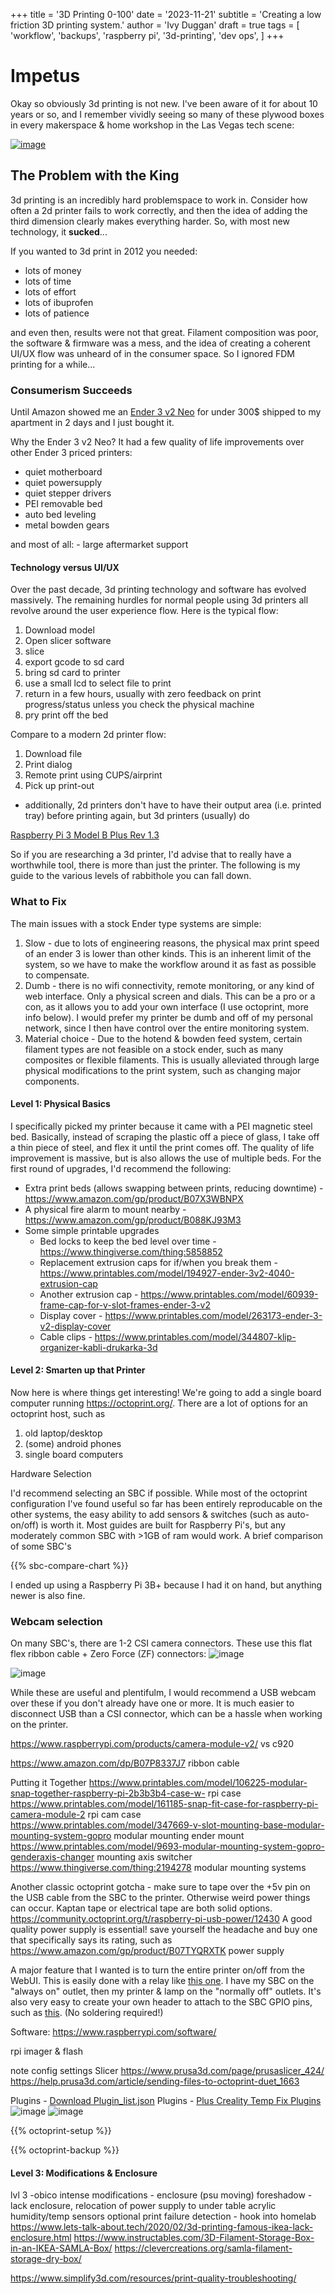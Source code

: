 +++
title = '3D Printing 0-100'
date = '2023-11-21'
subtitle = 'Creating a low friction 3D printing system.'
author = 'Ivy Duggan'
draft = true
tags = [
  'workflow',
  'backups',
  'raspberry pi',
  '3d-printing',
  'dev ops',
]
+++

# Impetus

Okay so obviously 3d printing is not new. I've been aware of it for about 10 years or so, and I remember vividly seeing so many of these plywood boxes in every makerspace & home workshop in the Las Vegas tech scene:

<a href='https://www.cnet.com/reviews/makerbot-replicator-review/'>

  ![image](images/makerbot-plywood.webp "Your grandpa's 3d printer. Kiss the ring.")
  
</a>

## The Problem with the King

3d printing is an incredibly hard problemspace to work in. Consider how often a 2d printer fails to work correctly, and then the idea of adding the third dimension clearly makes everything harder. So, with most new technology, it **sucked**...

If you wanted to 3d print in 2012 you needed:

- lots of money
- lots of time
- lots of effort
- lots of ibuprofen
- lots of patience

and even then, results were not that great. Filament composition was poor, the software & firmware was a mess, and the idea of creating a coherent UI/UX flow was unheard of in the consumer space. So I ignored FDM printing for a while...

### Consumerism Succeeds

Until Amazon showed me an [Ender 3 v2 Neo](https://store.creality.com/products/ender-3-v2-neo-3d-printer) for under 300$ shipped to my apartment in 2 days and I just bought it.

Why the Ender 3 v2 Neo? It had a few quality of life improvements over other Ender 3 priced printers:

- quiet motherboard
- quiet powersupply
- quiet stepper drivers
- PEI removable bed
- auto bed leveling
- metal bowden gears

and most of all: - large aftermarket support

#### Technology versus UI/UX

Over the past decade, 3d printing technology and software has evolved massively. The remaining hurdles for normal people using 3d printers all revolve around the user experience flow. Here is the typical flow:

1. Download model
1. Open slicer software
1. slice
1. export gcode to sd card
1. bring sd card to printer
1. use a small lcd to select file to print
1. return in a few hours, usually with zero feedback on print progress/status unless you check the physical machine
1. pry print off the bed

Compare to a modern 2d printer flow:

1. Download file
1. Print dialog
1. Remote print using CUPS/airprint
1. Pick up print-out

- additionally, 2d printers don't have to have their output area (i.e. printed tray) before printing again, but 3d printers (usually) do

[Raspberry Pi 3 Model B Plus Rev 1.3](https://www.raspberrypi.com/products/raspberry-pi-3-model-b-plus/)

So if you are researching a 3d printer, I'd advise that to really have a worthwhile tool, there is more than just the printer. The following is my guide to the various levels of rabbithole you can fall down.

### What to Fix

The main issues with a stock Ender type systems are simple:

1. Slow - due to lots of engineering reasons, the physical max print speed of an ender 3 is lower than other kinds. This is an inherent limit of the system, so we have to make the workflow around it as fast as possible to compensate.
1. Dumb - there is no wifi connectivity, remote monitoring, or any kind of web interface. Only a physical screen and dials. This can be a pro or a con, as it allows you to add your own interface (I use octoprint, more info below). I would prefer my printer be dumb and off of my personal network, since I then have control over the entire monitoring system.
1. Material choice - Due to the hotend & bowden feed system, certain filament types are not feasible on a stock ender, such as many composites or flexible filaments. This is usually alleviated through large physical modifications to the print system, such as changing major components.

#### Level 1: Physical Basics

I specifically picked my printer because it came with a PEI magnetic steel bed. Basically, instead of scraping the plastic off a piece of glass, I take off a thin piece of steel, and flex it until the print comes off. The quality of life improvement is massive, but is also allows the use of multiple beds. For the first round of upgrades, I'd recommend the following:

- Extra print beds (allows swapping between prints, reducing downtime) - <https://www.amazon.com/gp/product/B07X3WBNPX>
- A physical fire alarm to mount nearby - <https://www.amazon.com/gp/product/B088KJ93M3>
- Some simple printable upgrades
  - Bed locks to keep the bed level over time - <https://www.thingiverse.com/thing:5858852>
  - Replacement extrusion caps for if/when you break them - <https://www.printables.com/model/194927-ender-3v2-4040-extrusion-cap>
  - Another extrusion cap - <https://www.printables.com/model/60939-frame-cap-for-v-slot-frames-ender-3-v2>
  - Display cover - <https://www.printables.com/model/263173-ender-3-v2-display-cover>
  - Cable clips - <https://www.printables.com/model/344807-klip-organizer-kabli-drukarka-3d>

#### Level 2: Smarten up that Printer

Now here is where things get interesting! We're going to add a single board computer running
<https://octoprint.org/>. There are a lot of options for an octoprint host, such as

1. old laptop/desktop
1. (some) android phones
1. single board computers

Hardware Selection

I'd recommend selecting an SBC if possible. While most of the octoprint configuration I've found useful so far has been entirely reproducable on the other systems, the easy ability to add sensors & switches (such as auto-on/off) is worth it. Most guides are built for Raspberry Pi's, but any moderately common SBC with >1GB of ram would work. A brief comparison of some SBC's

{{% sbc-compare-chart %}}

I ended up using a Raspberry Pi 3B+ because I had it on hand, but anything newer is also fine.

### Webcam selection

On many SBC's, there are 1-2 CSI camera connectors. These use this flat flex ribbon cable + Zero Force (ZF) connectors:
![image](images/rpicam.jpg "CSI camera & cable.")

![image](images/rpi3-picam.jpg "ZF CSI connector on an RPI3 ")

While these are useful and plentifulm, I would recommend a USB webcam over these if you don't already have one or more. It is much easier to disconnect USB than a CSI connector, which can be a hassle when working on the printer.

<https://www.raspberrypi.com/products/camera-module-v2/> vs c920

<https://www.amazon.com/dp/B07P8337J7> ribbon cable

Putting it Together
<https://www.printables.com/model/106225-modular-snap-together-raspberry-pi-2b3b3b4-case-w-> rpi case
<https://www.printables.com/model/161185-snap-fit-case-for-raspberry-pi-camera-module-2> rpi cam case
<https://www.printables.com/model/347669-v-slot-mounting-base-modular-mounting-system-gopro> modular mounting ender mount
<https://www.printables.com/model/9693-modular-mounting-system-gopro-genderaxis-changer> mounting axis switcher
<https://www.thingiverse.com/thing:2194278> modular mounting systems

Another classic octoprint gotcha - make sure to tape over the +5v pin on the USB cable from the SBC to the printer. Otherwise weird power things can occur. Kaptan tape or electrical tape are both solid options.
<https://community.octoprint.org/t/raspberry-pi-usb-power/12430>
A good quality power supply is essential! save yourself the headache and buy one that specifically says its rating, such as <https://www.amazon.com/gp/product/B07TYQRXTK> power supply

A major feature that I wanted is to turn the entire printer on/off from the WebUI. This is easily done with a relay like [this one](https://www.amazon.com/gp/product/B00WV7GMA2). I have my SBC on the "always on" outlet, then my printer & lamp on the "normally off" outlets. It's also very easy to create your own header to attach to the SBC GPIO pins, such as [this](https://www.amazon.com/gp/product/B07ZK5F8HP). (No soldering required!)

Software:
<https://www.raspberrypi.com/software/>

rpi imager & flash

note config settings
Slicer
<https://www.prusa3d.com/page/prusaslicer_424/>
<https://help.prusa3d.com/article/sending-files-to-octoprint-duet_1663>

Plugins - <a href='resources/plugin-list.json' download>Download Plugin_list.json</a>
Plugins - <a href='resources/plugin-list-creality.json' download>Plus Creality Temp Fix Plugins</a>
![image](images/verbose-and-label.png "Your grandpa's 3d printer. Kiss the ring.")
![image](images/g-code-thumbnails.png "Your grandpa's 3d printer. Kiss the ring.")

{{% octoprint-setup %}}

{{% octoprint-backup %}}

#### Level 3: Modifications & Enclosure

lvl 3
-obico
intense modifications - enclosure (psu moving)
foreshadow - lack enclosure, relocation of power supply to under table
acrylic
humidity/temp sensors
optional print failure detection - hook into homelab
<https://www.lets-talk-about.tech/2020/02/3d-printing-famous-ikea-lack-enclosure.html>
<https://www.instructables.com/3D-Filament-Storage-Box-in-an-IKEA-SAMLA-Box/>
<https://clevercreations.org/samla-filament-storage-dry-box/>

<https://www.simplify3d.com/resources/print-quality-troubleshooting/>
